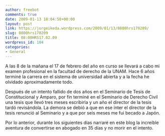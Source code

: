 ```yaml
---
author: freebot
comments: true
date: 2009-01-13 18:04:58+00:00
layout: post
link: https://jorgeikeda.wordpress.com/2009/01/13/0800hrs170209/
slug: 0800hrs170209
title: 08:00HRS17.02.09
wordpress_id: 184
categories:
- General
---
```


A las 8 de la mañana el 17 de febrero del año en curso se llevará a cabo mi examen profesional en la facultad de derecho de la UNAM. Hace 6 años terminé la carrera en el sistema de universidad abierta  y a la fecha he olvidado aproximadamente todo.

Después de un intento fallido de dos años en el Seminario de Tesis de Constitucional y  Amparo, por fin terminé en el Seminario de Derecho Civil una tesis que llevó tres meses escribirla y  un año el director de la tesis tardó revisándola. La demora se debió a que en ese ínter el director de la tesis renunció al Seminario y  a que por seis meses me fui becado a Japón.

Por lo anterior, durante los siguientes días narraré en este blog la increíble aventura de convertirse en abogado en 35 días y no morir en el intento.   
